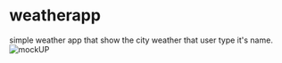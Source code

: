 # weatherapp
simple weather app that show the city weather that user type it's name.
![mockUP](https://github.com/user-attachments/assets/93083802-43a8-4c56-bacd-b6a4fdf9e01a)
